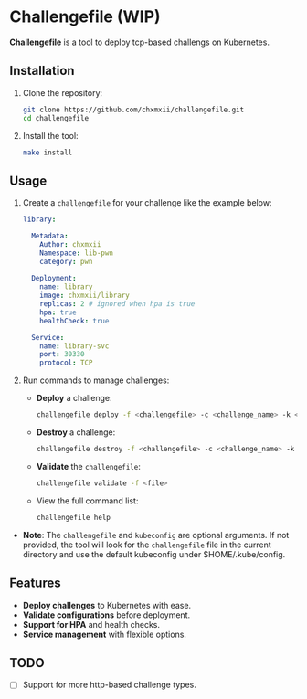# Challengefile (WIP)

**Challengefile** is a tool to deploy tcp-based challengs on Kubernetes.


## Installation

1. Clone the repository:
   ```bash
   git clone https://github.com/chxmxii/challengefile.git
   cd challengefile
   ```
2. Install the tool:
   ```bash
   make install
   ```

## Usage

1. Create a `challengefile` for your challenge like the example below:
   ```yaml
   library:

     Metadata:
       Author: chxmxii
       Namespace: lib-pwn
       category: pwn
     
     Deployment:
       name: library
       image: chxmxii/library
       replicas: 2 # ignored when hpa is true
       hpa: true
       healthCheck: true

     Service:
       name: library-svc
       port: 30330
       protocol: TCP
   ```
2. Run commands to manage challenges:

   - **Deploy** a challenge:
     ```bash
     challengefile deploy -f <challengefile> -c <challenge_name> -k <path/to/kubeconfig> 
     ```
   - **Destroy** a challenge:
     ```bash
     challengefile destroy -f <challengefile> -c <challenge_name> -k <path/to/kubeconfig>
     ```
   - **Validate** the `challengefile`:
     ```bash
     challengefile validate -f <file>
     ```
   - View the full command list:
     ```bash
     challengefile help
     ```
- **Note**: The `challengefile` and `kubeconfig` are optional arguments. If not provided, the tool will look for the `challengefile` file in the current directory and use the default kubeconfig under $HOME/.kube/config.
## Features

- **Deploy challenges** to Kubernetes with ease.
- **Validate configurations** before deployment.
- **Support for HPA** and health checks.
- **Service management** with flexible options.

## TODO

- [ ] Support for more http-based challenge types.
